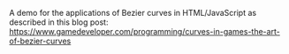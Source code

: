 A demo for the applications of Bezier curves in HTML/JavaScript as described in this blog post:
https://www.gamedeveloper.com/programming/curves-in-games-the-art-of-bezier-curves
